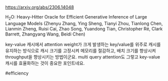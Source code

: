 https://arxiv.org/abs/2306.14048

H$_2$O: Heavy-Hitter Oracle for Efficient Generative Inference of Large Language Models (Zhenyu Zhang, Ying Sheng, Tianyi Zhou, Tianlong Chen, Lianmin Zheng, Ruisi Cai, Zhao Song, Yuandong Tian, Christopher Ré, Clark Barrett, Zhangyang Wang, Beidi Chen)

key-value 캐시에서 attention weight가 크게 발생하는 key/value를 위주로 캐시를 유지하는 방식으로 캐시 크기를 고정시켜 메모리를 절감하고, 배치 크기를 향상시켜 throughput을 향상시키는 방법이군요. multi query attention도 그렇고 key-value 캐시를 효율화하는 것이 중요한 포인트네요.

#efficiency 